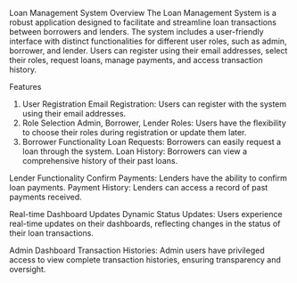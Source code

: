 Loan Management System
Overview
The Loan Management System is a robust application designed to facilitate and streamline loan transactions between borrowers and lenders. The system includes a user-friendly interface with distinct functionalities for different user roles, such as admin, borrower, and lender. Users can register using their email addresses, select their roles, request loans, manage payments, and access transaction history.

Features
1. User Registration
Email Registration: Users can register with the system using their email addresses.
2. Role Selection
Admin, Borrower, Lender Roles: Users have the flexibility to choose their roles during registration or update them later.
3. Borrower Functionality
Loan Requests: Borrowers can easily request a loan through the system.
Loan History: Borrowers can view a comprehensive history of their past loans.

Lender Functionality
Confirm Payments: Lenders have the ability to confirm loan payments.
Payment History: Lenders can access a record of past payments received.

Real-time Dashboard Updates
Dynamic Status Updates: Users experience real-time updates on their dashboards, reflecting changes in the status of their loan transactions.

Admin Dashboard
Transaction Histories: Admin users have privileged access to view complete transaction histories, ensuring transparency and oversight.


